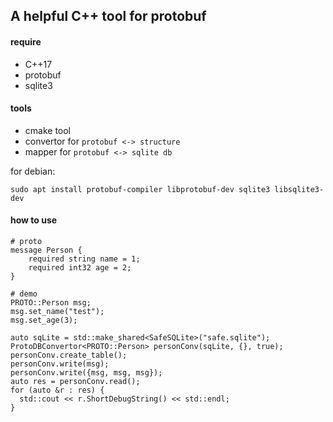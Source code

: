 ## A helpful C++ tool for protobuf

#### require
- C++17
- protobuf
- sqlite3

#### tools
- cmake tool
- convertor for `protobuf <-> structure`
- mapper for `protobuf <-> sqlite db`

for debian:
```
sudo apt install protobuf-compiler libprotobuf-dev sqlite3 libsqlite3-dev
```

#### how to use
```
# proto
message Person {
    required string name = 1;
    required int32 age = 2;
}

# demo
PROTO::Person msg;
msg.set_name("test");
msg.set_age(3);

auto sqLite = std::make_shared<SafeSQLite>("safe.sqlite");
ProtoDBConvertor<PROTO::Person> personConv(sqLite, {}, true);
personConv.create_table();
personConv.write(msg);
personConv.write({msg, msg, msg});
auto res = personConv.read();
for (auto &r : res) {
  std::cout << r.ShortDebugString() << std::endl;
}
```
